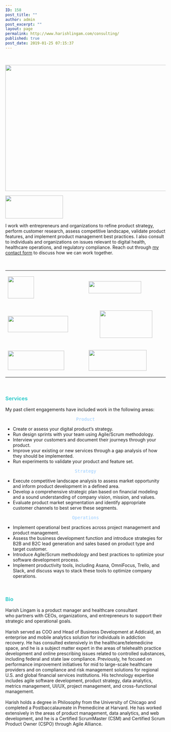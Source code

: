 ```yaml
---
ID: 158
post_title: ""
author: admin
post_excerpt: ""
layout: page
permalink: http://www.harishlingam.com/consulting/
published: true
post_date: 2019-01-25 07:15:37
---
```

<!-- wp:fl-builder/layout -->
<p>&nbsp;</p>
<p><a href="http://www.harishlingam.com/wp-content/uploads/2019/01/consulting-2204253_1920.png"><img class="wp-image-697 alignnone" src="http://www.harishlingam.com/wp-content/uploads/2019/01/consulting-2204253_1920-300x200.png" alt="" width="595" height="396" /></a></p>
<p><a href="http://www.harishlingam.com/wp-content/uploads/2020/01/LingamConsultingLogo-v2.jpg"><img class="wp-image-839 alignleft" src="http://www.harishlingam.com/wp-content/uploads/2020/01/LingamConsultingLogo-v2-300x120.jpg" alt="" width="181" height="72" /></a></p>
<p>I work with entrepreneurs and organizations to refine product strategy, perform customer research, assess competitive landscape, validate product features, and implement product management best practices. I also consult to individuals and organizations on issues relevant to digital health, healthcare operations, and regulatory compliance. Reach out through <a href="http://www.harishlingam.com/contact-me/">my contact form</a> to discuss how we can work together.</p>
<p>&nbsp;</p>
<table>
<tbody>
<tr>
<td width="312">
<p><a href="http://www.harishlingam.com/wp-content/uploads/2020/01/ata_grayed.jpg"><img class=" wp-image-825 aligncenter" src="http://www.harishlingam.com/wp-content/uploads/2020/01/ata_grayed.jpg" alt="" width="82" height="69" /></a></p>
</td>
<td width="312"><a href="http://www.harishlingam.com/wp-content/uploads/2020/01/navigant_grayed.jpg"><img class=" wp-image-827 aligncenter" src="http://www.harishlingam.com/wp-content/uploads/2020/01/navigant_grayed-300x69.jpg" alt="" width="165" height="38" /></a></td>
</tr>
<tr>
<td width="312"><a href="http://www.harishlingam.com/wp-content/uploads/2020/01/harvard_grayed.jpg"><img class="wp-image-826 aligncenter" src="http://www.harishlingam.com/wp-content/uploads/2020/01/harvard_grayed-300x81.jpg" alt="" width="189" height="51" /></a></td>
<td width="312">
<p style="text-align: center;"><a href="http://www.harishlingam.com/wp-content/uploads/2020/01/promontoryfinancialgroup_grayed.jpg"><img class="wp-image-828 aligncenter" src="http://www.harishlingam.com/wp-content/uploads/2020/01/promontoryfinancialgroup_grayed-300x156.jpg" alt="" width="165" height="86" /></a></p>
</td>
</tr>
<tr>
<td width="312">
<p style="text-align: left;"><a href="http://www.harishlingam.com/wp-content/uploads/2020/01/addicaid_grayed.jpg"><img class=" wp-image-831 aligncenter" src="http://www.harishlingam.com/wp-content/uploads/2020/01/addicaid_grayed-300x103.jpg" alt="" width="177" height="61" /></a></p>
</td>
<td width="312">
<p><a href="http://www.harishlingam.com/wp-content/uploads/2020/01/uchicagomedicine_grayed.jpg"><img class="wp-image-829 aligncenter" src="http://www.harishlingam.com/wp-content/uploads/2020/01/uchicagomedicine_grayed-300x107.jpg" alt="" width="182" height="65" /></a></p>
</td>
</tr>
</tbody>
</table>
<p>&nbsp;</p>
<h3><span style="color: #33cccc;">Services</span></h3>
<p style="text-align: left;">My past client engagements have included work in the following areas:</p>
<pre style="text-align: center;"><span style="color: #99ccff;">Product</span></pre>
<ul>
<li>Create or assess your digital product’s strategy.</li>
<li>Run design sprints with your team using Agile/Scrum methodology.</li>
<li>Interview your customers and document their journeys through your product.</li>
<li>Improve your existing or new services through a gap analysis of how they should be implemented.</li>
<li>Run experiments to validate your product and feature set.</li>
</ul>
<pre style="text-align: center;"><span style="color: #99ccff;">Strategy</span></pre>
<ul>
<li>Execute competitive landscape analysis to assess market opportunity and inform product development in a defined area.</li>
<li>Develop a comprehensive strategic plan based on financial modeling and a sound understanding of company vision, mission, and values.</li>
<li>Evaluate product market segmentation and identify appropriate customer channels to best serve these segments.</li>
</ul>
<pre style="text-align: center;"><span style="color: #99ccff;">Operations</span></pre>
<ul>
<li>Implement operational best practices across project management and product management.</li>
<li>Assess the business development function and introduce strategies for B2B and B2C lead generation and sales based on product type and target customer.</li>
<li>Introduce Agile/Scrum methodology and best practices to optimize your software development process.</li>
<li>Implement productivity tools, including Asana, OmniFocus, Trello, and Slack, and discuss ways to stack these tools to optimize company operations.</li>
</ul>
<p>&nbsp;</p>
<h3><span style="color: #33cccc;">Bio</span></h3>
<div>Harish Lingam is a product manager and healthcare consultant who partners with CEOs, organizations, and entrepreneurs to support their strategic and operational goals.</div>
<div> </div>
<div>Harish served as COO and Head of Business Development at Addicaid, an enterprise and mobile analytics solution for individuals in addiction recovery. He has consulted extensively in the healthcare/telemedicine space, and he is a subject matter expert in the areas of telehealth practice development and online prescribing issues related to controlled substances, including federal and state law compliance. Previously, he focused on performance improvement initiatives for mid to large-scale healthcare providers and on compliance and risk management solutions for regional U.S. and global financial services institutions. His technology expertise includes agile software development, product strategy, data analytics, metrics management, UI/UX, project management, and cross-functional management.</div>
<div> </div>
<div>Harish holds a degree in Philosophy from the University of Chicago and completed a Postbaccalaureate in Premedicine at Harvard. He has worked extensively in the areas of product management, data analytics, and web development, and he is a Certified ScrumMaster (CSM) and Certified Scrum Product Owner (CSPO) through Agile Alliance.</div>
<!-- /wp:fl-builder/layout -->